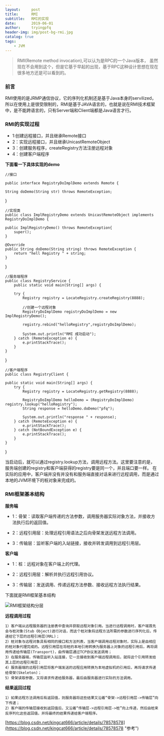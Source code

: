 ```yaml
---
layout:     post
title:      RMI
subtitle:   RMI的实现
date:       2019-06-01
author:     tryingpfq
header-img: img/post-bg-rmi.jpg
catalog: true
tags:
    - JVM
---
```


> RMI(Remote method invocation),可以认为是RPC的一个Java版本，
虽然现在不会用到这个，但是它基于早起的出现，基于RPC这种设计思想在现在很多地方还是可以看到的。

### 前言
RMI使用的是JRMP通信协议，它的序列化机制还是基于Java本身的servilized，所以在使用上是很受限制的，RMI是基于JAVA语言的，也就是说在RMI技术框架中，是不能跨语言的，只有Server端和Client端都是Java语言才行。

### RMI的实现过程
* 1:创建远程接口，并且继承Remote接口
* 2：实现远程接口，并且继承UnicastRemoteObject
* 3：创建服务程序，createRegistry方法注册远程对象
* 4：创建客户端程序

**下面看一下具体实现的demo**

	//接口

    public interface RegistryDoImplDemo extends Remote {

    String doDemo(String str) throws RemoteException;
}

	//实现类
	public class ImplRegistryDemo extends UnicastRemoteObject implements RegistryDoImplDemo {

    public ImplRegistryDemo() throws RemoteException{
        super();
    }

    @Override
    public String doDemo(String string) throws RemoteException {
        return "hell Registry " + string;
    }
}

	//服务端程序
	public class RegistryService {
   		public static void main(String[] args) {

        try {
            Registry registry = LocateRegistry.createRegistry(8888);

            //创建一个远程对象
            RegistryDoImplDemo registryDoImplDemo = new ImplRegistryDemo();

            registry.rebind("helloRegistry",registryDoImplDemo);

            System.out.println("RMI 成功启动");
        } catch (RemoteException e) {
            e.printStackTrace();
        }
    }
}

	//客户端程序
	public class RegistryClient {

    public static void main(String[] args) {
        try {
            Registry registry = LocateRegistry.getRegistry(8888);

            RegistryDoImplDemo helloDemo = (RegistryDoImplDemo) registry.lookup("helloRegistry");
            String response = helloDemo.doDemo("pfq");

            System.out.println("response " + response);
        } catch (RemoteException e) {
            e.printStackTrace();
        } catch (NotBoundException e) {
            e.printStackTrace();
        }
    }
}

当启动后，就可以通过registry.lookup方法，调用远程方法。这里要注意的是，服务端创建的registry和客户端获得的registry要是同一个，并且端口要一样。
在实际的应用中，客户端并没有并没有和服务端直接对话来进行远程调用，而是通过本地的JVM环境下的桩对象来完成的。

### RMI框架基本结构

**服务端**

* 1：骨架：读取客户端传递的方法参数，调用服务器实际对象方法，并接收方法执行后的返回值。

* 2：远程引用层：处理远程引用语法之后向骨架发送远程方法调用。

* 3：传输层：监听客户端的入站链接，接收并转发调用到远程引用层。


**客户端**

* 1：桩：远程对象在客户端上的代理。

* 2：远程引用层：解析并执行远程引用协议。

* 3：传输层：发送调用、传递远程方法参数、接收远程方法执行结果。

下面就是RMI框架基本结构

![RMI框架结构分层](http://dsdsd)

**远程调用过程**

    1）客户端从远程服务器的注册表中查询并获取远程对象引用。当进行远程调用时，客户端首先会与桩对象(Stub Object)进行对话，而这个桩对象将远程方法所需的参数进行序列化后，传递给它下层的远程引用层(RRL)；
    2）桩对象与远程对象具有相同的接口和方法列表，当客户端调用远程对象时，实际上是由相应的桩对象代理完成的。远程引用层在将桩的本地引用转换为服务器上对象的远程引用后，再将调用传递给传输层(Transport)，由传输层通过TCP协议发送调用；      
    3）在服务器端，传输层监听入站连接，它一旦接收到客户端远程调用后，就将这个引用转发给其上层的远程引用层；
    4）服务器端的远程引用层将客户端发送的远程应用转换为本地虚拟机的引用后，再将请求传递给骨架(Skeleton)；
    5）骨架读取参数，又将请求传递给服务器，最后由服务器进行实际的方法调用。

**结果返回过程**

    1）如果远程方法调用后有返回值，则服务器将这些结果又沿着“骨架->远程引用层->传输层”向下传递；
    2）客户端的传输层接收到返回值后，又沿着“传输层->远程引用层->桩”向上传递，然后由桩来反序列化这些返回值，并将最终的结果传递给客户端程序。

[https://blog.csdn.net/kingcat666/article/details/78578578](https://blog.csdn.net/kingcat666/article/details/78578578 "参考")